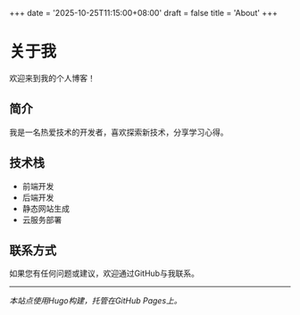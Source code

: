+++
date = '2025-10-25T11:15:00+08:00'
draft = false
title = 'About'
+++

# 关于我

欢迎来到我的个人博客！

## 简介

我是一名热爱技术的开发者，喜欢探索新技术，分享学习心得。

## 技术栈

- 前端开发
- 后端开发  
- 静态网站生成
- 云服务部署

## 联系方式

如果您有任何问题或建议，欢迎通过GitHub与我联系。

---

*本站点使用Hugo构建，托管在GitHub Pages上。*
